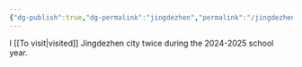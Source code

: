 ```yaml
---
{"dg-publish":true,"dg-permalink":"jingdezhen","permalink":"/jingdezhen/"}
---
```


I [[To visit\|visited]] Jingdezhen city twice during the 2024-2025 school year.
